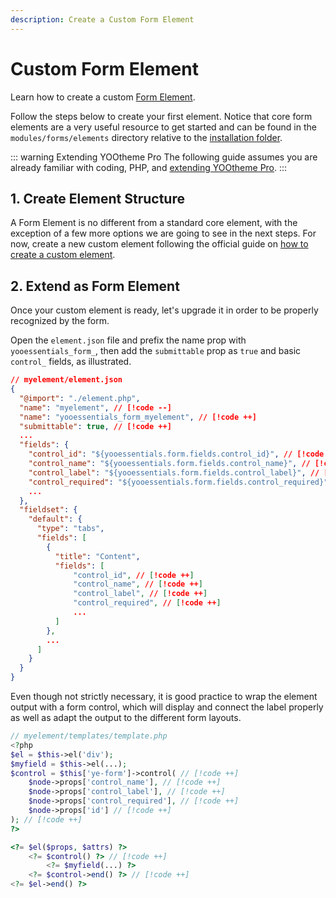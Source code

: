 ```yaml
---
description: Create a Custom Form Element
---
```


# Custom Form Element

Learn how to create a custom [Form Element](./elements).

Follow the steps below to create your first element. Notice that core form elements are a very useful resource to get started and can be found in the `modules/forms/elements` directory relative to the [installation folder](/essentials-for-yootheme-pro/installation).

::: warning Extending YOOtheme Pro
The following guide assumes you are already familiar with coding, PHP, and [extending YOOtheme Pro](https://yootheme.com/support/yootheme-pro/joomla/developers-child-themes#extend-functionality).
:::

## 1. Create Element Structure

A Form Element is no different from a standard core element, with the exception of a few more options we are going to see in the next steps. For now, create a new custom element following the official guide on [how to create a custom element](https://yootheme.com/support/yootheme-pro/joomla/developers-elements).

## 2. Extend as Form Element

Once your custom element is ready, let's upgrade it in order to be properly recognized by the form.

Open the `element.json` file and prefix the name prop with `yooessentials_form_`, then add the `submittable` prop as `true` and basic `control_` fields, as illustrated.

```json
// myelement/element.json
{
  "@import": "./element.php",
  "name": "myelement", // [!code --]
  "name": "yooessentials_form_myelement", // [!code ++]
  "submittable": true, // [!code ++]
  ...
  "fields": {
    "control_id": "${yooessentials.form.fields.control_id}", // [!code ++]
    "control_name": "${yooessentials.form.fields.control_name}", // [!code ++]
    "control_label": "${yooessentials.form.fields.control_label}", // [!code ++]
    "control_required": "${yooessentials.form.fields.control_required}", // [!code ++]
    ...
  },
  "fieldset": {
    "default": {
      "type": "tabs",
      "fields": [
        {
          "title": "Content",
          "fields": [
              "control_id", // [!code ++]
              "control_name", // [!code ++]
              "control_label", // [!code ++]
              "control_required", // [!code ++]
              ...
          ]
        },
        ...
      ]
    }
  }
}
```

Even though not strictly necessary, it is good practice to wrap the element output with a form control, which will display and connect the label properly as well as adapt the output to the different form layouts.

```php
// myelement/templates/template.php
<?php
$el = $this->el('div');
$myfield = $this->el(...);
$control = $this['ye-form']->control( // [!code ++]
    $node->props['control_name'], // [!code ++]
    $node->props['control_label'], // [!code ++]
    $node->props['control_required'], // [!code ++]
    $node->props['id'] // [!code ++]
); // [!code ++]
?>

<?= $el($props, $attrs) ?>
    <?= $control() ?> // [!code ++]
        <?= $myfield(...) ?>
    <?= $control->end() ?> // [!code ++]
<?= $el->end() ?>
```
